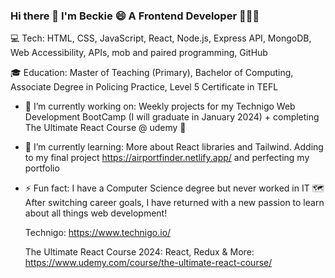### Hi there 👋 I'm Beckie 😄 A Frontend Developer 👨🏼‍💻
 

<!--
**BeckieMorton/BeckieMorton** is a ✨ _special_ ✨ repository because its `README.md` (this file) appears on your GitHub profile. -->

💻 Tech: HTML, CSS, JavaScript, React, Node.js, Express API, MongoDB, Web Accessibility, APIs, mob and paired programming, GitHub

🎓 Education: Master of Teaching (Primary), Bachelor of Computing, Associate Degree in Policing Practice, Level 5 Certificate in TEFL

- 🔭 I’m currently working on: Weekly projects for my Technigo Web Development BootCamp (I will graduate in January 2024) + completing The Ultimate React Course @ udemy 🤩
- 🌱 I’m currently learning: More about React libraries and Tailwind. Adding to my final project https://airportfinder.netlify.app/ and perfecting my portfolio
- ⚡ Fun fact: I have a Computer Science degree but never worked in IT 🗺️ After switching career goals, I have returned with a new passion to learn about all things web development!

  Technigo: https://www.technigo.io/
  
  The Ultimate React Course 2024: React, Redux & More: https://www.udemy.com/course/the-ultimate-react-course/

